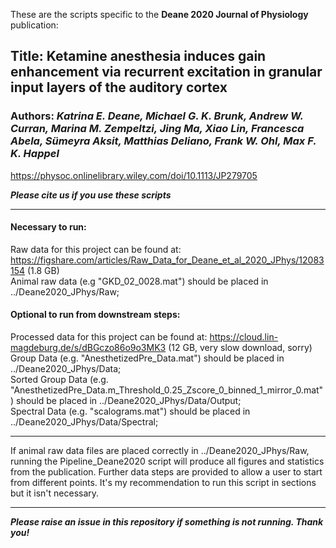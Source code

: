 These are the scripts specific to the **Deane 2020 Journal of Physiology** publication:

## Title: Ketamine anesthesia induces gain enhancement via recurrent excitation in granular input layers of the auditory cortex
### Authors: ***Katrina E. Deane, Michael G. K. Brunk, Andrew W. Curran, Marina M. Zempeltzi, Jing Ma, Xiao Lin, Francesca Abela, Sümeyra Aksit, Matthias Deliano, Frank W. Ohl, Max F. K. Happel***
https://physoc.onlinelibrary.wiley.com/doi/10.1113/JP279705 

***Please cite us if you use these scripts***

___

#### Necessary to run:
Raw data for this project can be found at: https://figshare.com/articles/Raw_Data_for_Deane_et_al_2020_JPhys/12083154 (1.8 GB)\
Animal raw data (e.g "GKD_02_0028.mat") should be placed in ../Deane2020_JPhys/Raw;

#### Optional to run from downstream steps:
Processed data for this project can be found at: https://cloud.lin-magdeburg.de/s/dBGczo86o9o3MK3 (12 GB, very slow download, sorry)\
Group Data (e.g. "AnesthetizedPre_Data.mat") should be placed in ../Deane2020_JPhys/Data;\
Sorted Group Data (e.g. "AnesthetizedPre_Data.m_Threshold_0.25_Zscore_0_binned_1_mirror_0.mat") should be placed in ../Deane2020_JPhys/Data/Output;\
Spectral Data (e.g. "scalograms.mat") should be placed in ../Deane2020_JPhys/Data/Spectral;

___

If animal raw data files are placed correctly in ../Deane2020_JPhys/Raw, running the Pipeline_Deane2020 script will produce all figures and statistics from the publication. Further data steps are provided to allow a user to start from different points. It's my recommendation to run this script in sections but it isn't necessary.

___

***Please raise an issue in this repository if something is not running. Thank you!***
